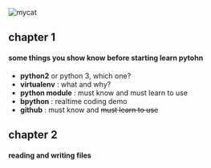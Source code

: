 ![mycat](https://github.com/cgh2/python101/blob/master/mycat.jpg)

## chapter 1

#### some things you  show know before starting learn pytohn

- **python2**  or python 3, which one?
- **virtualenv** : what and why?
- **python module** : must know and must learn to use
- **bpython** : realtime coding demo
- **github** : must know and ~~must learn to use~~ 

## chapter 2

#### reading and  writing files

